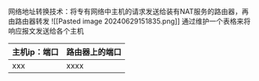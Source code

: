 网络地址转换技术：将专有网络中主机的请求发送给装有NAT服务的路由器，再由路由器转发
![[Pasted image 20240629151835.png]]
通过维护一个表格来将响应报文发送给各个主机

| 主机ip：端口 | 路由器上的端口 |
| ------- | ------- |
| xxx     | xxxx    |

